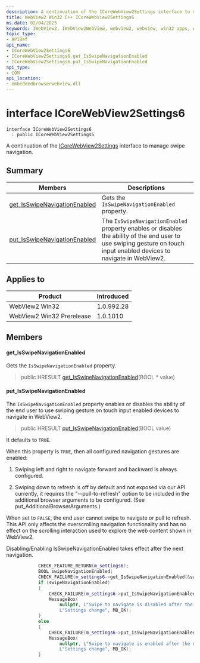 ```yaml
---
description: A continuation of the ICoreWebView2Settings interface to manage swipe navigation.
title: WebView2 Win32 C++ ICoreWebView2Settings6
ms.date: 02/04/2025
keywords: IWebView2, IWebView2WebView, webview2, webview, win32 apps, win32, edge, ICoreWebView2, ICoreWebView2Controller, browser control, edge html, ICoreWebView2Settings6
topic_type: 
- APIRef
api_name:
- ICoreWebView2Settings6
- ICoreWebView2Settings6.get_IsSwipeNavigationEnabled
- ICoreWebView2Settings6.put_IsSwipeNavigationEnabled
api_type:
- COM
api_location:
- embeddedbrowserwebview.dll
---
```


# interface ICoreWebView2Settings6

```
interface ICoreWebView2Settings6
  : public ICoreWebView2Settings5
```

A continuation of the [ICoreWebView2Settings](icorewebview2settings.md#icorewebview2settings) interface to manage swipe navigation.

## Summary

 Members                        | Descriptions
--------------------------------|---------------------------------------------
[get_IsSwipeNavigationEnabled](#get_isswipenavigationenabled) | Gets the `IsSwipeNavigationEnabled` property.
[put_IsSwipeNavigationEnabled](#put_isswipenavigationenabled) | The `IsSwipeNavigationEnabled` property enables or disables the ability of the end user to use swiping gesture on touch input enabled devices to navigate in WebView2.

## Applies to

Product                         | Introduced
--------------------------------|---------------------------------------------
WebView2 Win32            |    1.0.992.28
WebView2 Win32 Prerelease |    1.0.1010

## Members

#### get_IsSwipeNavigationEnabled

Gets the `IsSwipeNavigationEnabled` property.

> public HRESULT [get_IsSwipeNavigationEnabled](#get_isswipenavigationenabled)(BOOL * value)

#### put_IsSwipeNavigationEnabled

The `IsSwipeNavigationEnabled` property enables or disables the ability of the end user to use swiping gesture on touch input enabled devices to navigate in WebView2.

> public HRESULT [put_IsSwipeNavigationEnabled](#put_isswipenavigationenabled)(BOOL value)

It defaults to `TRUE`.

When this property is `TRUE`, then all configured navigation gestures are enabled:

1. Swiping left and right to navigate forward and backward is always configured.

1. Swiping down to refresh is off by default and not exposed via our API currently, it requires the "--pull-to-refresh" option to be included in the additional browser arguments to be configured. (See put_AdditionalBrowserArguments.)

When set to `FALSE`, the end user cannot swipe to navigate or pull to refresh. This API only affects the overscrolling navigation functionality and has no effect on the scrolling interaction used to explore the web content shown in WebView2.

Disabling/Enabling IsSwipeNavigationEnabled takes effect after the next navigation.

```cpp
            CHECK_FEATURE_RETURN(m_settings6);
            BOOL swipeNavigationEnabled;
            CHECK_FAILURE(m_settings6->get_IsSwipeNavigationEnabled(&swipeNavigationEnabled));
            if (swipeNavigationEnabled)
            {
                CHECK_FAILURE(m_settings6->put_IsSwipeNavigationEnabled(FALSE));
                MessageBox(
                    nullptr, L"Swipe to navigate is disabled after the next navigation.",
                    L"Settings change", MB_OK);
            }
            else
            {
                CHECK_FAILURE(m_settings6->put_IsSwipeNavigationEnabled(TRUE));
                MessageBox(
                    nullptr, L"Swipe to navigate is enabled after the next navigation.",
                    L"Settings change", MB_OK);
            }
```

